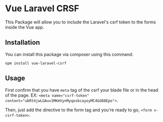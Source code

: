 # Vue Laravel CRSF
This Package will allow you to include the Laravel's csrf token to the forms inside the Vue app.

## Installation

You can install this package via composer using this command:

`npm install vue-laravel-csrf`

## Usage

First confirm that you have `meta` tag of the csrf your blade file or in the head of the page.
EX: `<meta name="csrf-token" content="ubRt4jwLGAuv1MKmVynMyqosbcayoyMC4Gd88Epo">`.

Then, just add the directive to the form tag and you're ready to go,
`<form v-csrf-token>`.